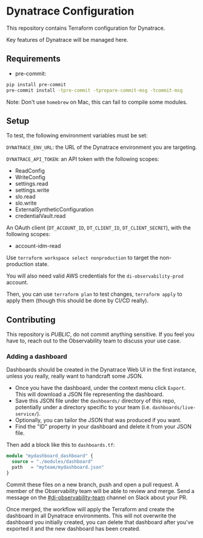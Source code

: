 # Dynatrace Configuration

This repository contains Terraform configuration for Dynatrace.

Key features of Dynatrace will be managed here.

## Requirements
- pre-commit:

```bash
pip install pre-commit
pre-commit install -tpre-commit -tprepare-commit-msg -tcommit-msg
```

Note: Don't use `homebrew` on Mac, this can fail to compile some modules.

## Setup

To test, the following environment variables must be set:

`DYNATRACE_ENV_URL`: the URL of the Dynatrace environment you are targeting.

`DYNATRACE_API_TOKEN`: an API token with the following scopes:

- ReadConfig
- WriteConfig
- settings.read
- settings.write
- slo.read
- slo.write
- ExternalSyntheticConfiguration
- credentialVault.read

An OAuth client (`DT_ACCOUNT_ID`, `DT_CLIENT_ID`, `DT_CLIENT_SECRET`), with the following scopes:

- account-idm-read

Use `terraform workspace select nonproduction` to target the non-production state.

You will also need valid AWS credentials for the `di-observability-prod` account.

Then, you can use `terraform plan` to test changes, `terraform apply` to apply them (though this should be done by CI/CD really).

## Contributing

This repository is *PUBLIC*, do not commit anything sensitive. If you feel you have to, reach out to the Observability team to discuss your use case.

### Adding a dashboard

Dashboards should be created in the Dynatrace Web UI in the first instance, unless you really, really want to handcraft some JSON.

- Once you have the dashboard, under the context menu click `Export`. This will download a JSON file representing the dashboard.
- Save this JSON file under the `dashboards/` directory of this repo, potentially under a directory specific to your team (i.e. `dashboards/live-service/`).
- Optionally, you can tailor the JSON that was produced if you want.
- Find the "ID" property in your dashboard and delete it from your JSON file. 

Then add a block like this to `dashboards.tf`:

```terraform
module "mydashboard_dashboard" {
  source = "./modules/dashboard"
  path   = "myteam/mydashboard.json"
}
```

Commit these files on a new branch, push and open a pull request. A member of the Observability team will be able to review and merge. Send a message on the [#di-observability-team](https://gds.slack.com/archives/C04UF0B02NR) channel on Slack about your PR.

Once merged, the workflow will apply the Terraform and create the dashboard in all Dynatrace environments. This will not overwrite the dashboard you initially created, you can delete that dashboard after you've exported it and the new dashboard has been created.
